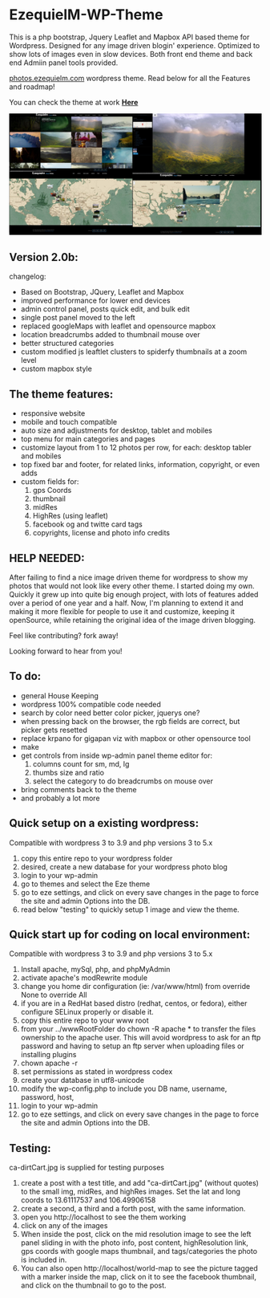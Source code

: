EzequielM-WP-Theme
==================

This is a php bootstrap, Jquery Leaflet and Mapbox API based theme for Wordpress. Designed for any image driven blogin' experience. Optimized to show lots of images even in slow devices.
Both front end theme and back end Admiin panel tools provided.

[photos.ezequielm.com](http://photos.ezequielm.com) wordpress theme. Read below for all the Features and roadmap!

You can check the theme at work [**Here**](http://photos.ezequielm.com)

![My image](wp-content/themes/EzequielM/screenshotsPages.jpeg)


Version 2.0b:
------------------
changelog:
* Based on Bootstrap, JQuery, Leaflet and Mapbox
* improved performance for lower end devices
* admin control panel, posts quick edit, and bulk edit
* single post panel moved to the left
* replaced googleMaps with leaflet and opensource mapbox
* location breadcrumbs added to thumbnail mouse over
* better structured categories
* custom modified js leaftlet clusters to spiderfy thumbnails at a zoom level
* custom mapbox style



The theme features:
------------------
* responsive website
* mobile and touch compatible
* auto size and adjustments for desktop, tablet and mobiles
* top menu for main categories and pages
* customize layout from 1 to 12 photos per row, for each: desktop tabler and mobiles
* top fixed bar and footer, for related links, information, copyright, or even adds
* custom fields for:
  1. gps Coords
  2. thumbnail
  3. midRes
  4. HighRes (using leaflet)
  7. facebook og and twitte card tags
  8. copyrights, license and photo info credits

HELP NEEDED:
------------
After failing to find a nice image driven theme for wordpress to show my photos that would not look like every other theme. I started doing my own. Quickly it grew up into quite big enough project, with lots of features added over a period of one year and a half.
Now, I'm planning to extend it and making it more flexible for people to use it and customize, keeping it openSource, while retaining the original idea of the image driven blogging.

Feel like contributing? fork away!


Looking forward to hear from you!


To do:
------
* general House Keeping
* wordpress 100% compatible code needed
* search by color need better color picker, jquerys one?
* when pressing back on the browser, the rgb fields are correct, but picker gets resetted
* replace krpano for gigapan viz with mapbox or other opensource tool
* make
* get controls from inside wp-admin panel theme editor for:
  1. columns count for sm, md, lg
  2. thumbs size and ratio
  3. select the category to do breadcrumbs on mouse over
* bring comments back to the theme
* and probably a lot more

Quick setup on a existing wordpress:
--------------------------
Compatible with wordpress 3 to 3.9 and php versions 3 to 5.x

1. copy this entire repo to your wordpress folder
2. desired, create a new database for your wordpress photo blog
3. login to your wp-admin
4. go to themes and select the Eze theme
5. go to eze settings, and click on every save changes in the page to force the site and admin Options into the DB.
6. read below "testing" to quickly setup 1 image and view the theme.

Quick start up for coding on local environment:
--------------------------
Compatible with wordpress 3 to 3.9 and php versions 3 to 5.x

1. Install apache, mySql, php, and phpMyAdmin
2. activate apache's modRewrite module
3. change you home dir configuration (ie: /var/www/html) from override None to override All
4. if you are in a RedHat based distro (redhat, centos, or fedora), either configure SELinux properly or disable it.
4. copy this entire repo to your www root
5. from your ../wwwRootFolder do chown -R apache * to transfer the files ownership to the apache user. This will avoid wordpress to ask for an ftp password and having to setup an ftp server when uploading files or installing plugins
5. chown apache -r
4. set permissions as stated in wordpress codex
5. create your database in utf8-unicode
6. modify the wp-config.php to include you DB name, username, password, host,
7. login to your wp-admin
8. go to eze settings, and click on every save changes in the page to force the site and admin Options into the DB.

Testing:
--------

ca-dirtCart.jpg is supplied for testing purposes

1. create a post with a test title, and add "ca-dirtCart.jpg" (without quotes) to the small img, midRes, and highRes images. Set the lat and long coords to 13.61117537 and 106.49906158
8. create a second, a third and a forth post, with the same information.
9. open you http://localhost to see the them working
10. click on any of the images
11. When inside the post, click on the mid resolution image to see the left panel sliding in with the photo info, post content, highResolution link, gps coords with google maps thumbnail, and tags/categories the photo is included in.
12. You can also open http://localhost/world-map to see the picture tagged with a marker inside the map, click on it to see the facebook thumbnail, and click on the thumbnail to go to the post.
